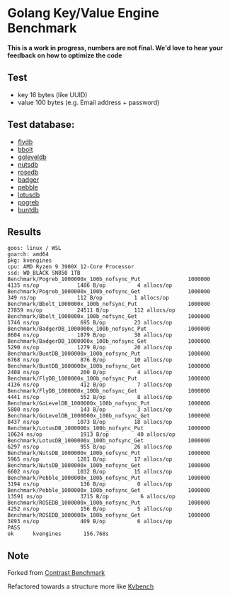 # Golang Key/Value Engine Benchmark

**This is a work in progress, numbers are not final. We'd love to hear your feedback on how to optimize the code**

## Test

- key 16 bytes (like UUID)
- value 100 bytes (e.g. Email address + password)

## Test database:

- [flydb](https://github.com/ByteStorage/FlyDB)
- [bbolt](https://github.com/etcd-io/bbolt)
- [goleveldb](https://github.com/syndtr/goleveldb)
- [nutsdb](https://github.com/nutsdb/nutsdb)
- [rosedb](https://github.com/flower-corp/rosedb)
- [badger](https://github.com/dgraph-io/badger)
- [pebble](https://github.com/cockroachdb/pebble)
- [lotusdb](https://github.com/lotusdblabs/lotusdb)
- [pogreb](https://github.com/akrylysov/pogreb)
- [buntdb](https://github.com/tidwall/buntdb)

## Results

```
goos: linux / WSL
goarch: amd64
pkg: kvengines
cpu: AMD Ryzen 9 3900X 12-Core Processor
ssd: WD_BLACK SN850 1TB
Benchmark/Pogreb_1000000x_100b_nofsync_Put               1000000              4135 ns/op            1486 B/op          4 allocs/op
Benchmark/Pogreb_1000000x_100b_nofsync_Get               1000000               349 ns/op             112 B/op          1 allocs/op
Benchmark/Bbolt_1000000x_100b_nofsync_Put                1000000             27859 ns/op           24511 B/op        112 allocs/op
Benchmark/Bbolt_1000000x_100b_nofsync_Get                1000000              1746 ns/op             695 B/op         23 allocs/op
Benchmark/BadgerDB_1000000x_100b_nofsync_Put             1000000              8604 ns/op            1879 B/op         38 allocs/op
Benchmark/BadgerDB_1000000x_100b_nofsync_Get             1000000              5290 ns/op            1279 B/op         20 allocs/op
Benchmark/BuntDB_1000000x_100b_nofsync_Put               1000000              6768 ns/op             876 B/op         10 allocs/op
Benchmark/BuntDB_1000000x_100b_nofsync_Get               1000000              2408 ns/op             200 B/op          4 allocs/op
Benchmark/FlyDB_1000000x_100b_nofsync_Put                1000000              4136 ns/op             412 B/op          7 allocs/op
Benchmark/FlyDB_1000000x_100b_nofsync_Get                1000000              4441 ns/op             552 B/op          8 allocs/op
Benchmark/GoLevelDB_1000000x_100b_nofsync_Put            1000000              5800 ns/op             143 B/op          3 allocs/op
Benchmark/GoLevelDB_1000000x_100b_nofsync_Get            1000000              8437 ns/op            1073 B/op         18 allocs/op
Benchmark/LotusDB_1000000x_100b_nofsync_Put              1000000             10624 ns/op            1913 B/op         40 allocs/op
Benchmark/LotusDB_1000000x_100b_nofsync_Get              1000000              6297 ns/op             955 B/op         26 allocs/op
Benchmark/NutsDB_1000000x_100b_nofsync_Put               1000000              5965 ns/op            1281 B/op         17 allocs/op
Benchmark/NutsDB_1000000x_100b_nofsync_Get               1000000              6602 ns/op            1032 B/op         15 allocs/op
Benchmark/Pebble_1000000x_100b_nofsync_Put               1000000              3194 ns/op             136 B/op          0 allocs/op
Benchmark/Pebble_1000000x_100b_nofsync_Get               1000000             13591 ns/op            3715 B/op          6 allocs/op
Benchmark/ROSEDB_1000000x_100b_nofsync_Put               1000000              4252 ns/op             156 B/op          5 allocs/op
Benchmark/ROSEDB_1000000x_100b_nofsync_Get               1000000              3893 ns/op             409 B/op          6 allocs/op
PASS
ok      kvengines       156.768s
```

## Note

Forked from [Contrast Benchmark](https://github.com/ByteStorage/contrast-benchmark)

Refactored towards a structure more like [Kvbench](https://github.com/smallnest/kvbench)

